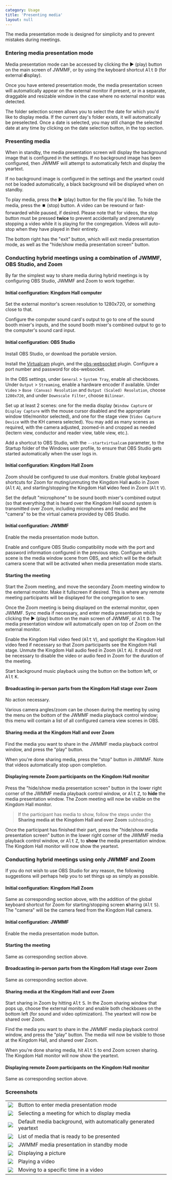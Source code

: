 ```yaml
---
category: Usage
title: 'Presenting media'
layout: null
---
```


The media presentation mode is designed for simplicity and to prevent mistakes during meetings.

### Entering media presentation mode

Media presentation mode can be accessed by clicking the ▶️ (play) button on the main screen of JWMMF, or by using the keyboard shortcut <kbd>Alt</kbd> <kbd>D</kbd> (for external **d**isplay).

Once you have entered presentation mode, the media presentation screen will automatically appear on the external monitor if present, or in a separate, draggable and resizable window in the case where no external monitor was detected.

The folder selection screen allows you to select the date for which you'd like to display media. If the current day's folder exists, it will automatically be preselected. Once a date is selected, you may still change the selected date at any time by clicking on the date selection button, in the top section.

### Presenting media

When in standby, the media presentation screen will display the background image that is configured in the settings. If no background image has been configured, then JWMMF will attempt to automatically fetch and display the yeartext.

If no background image is configured in the settings and the yeartext could not be loaded automatically, a black background will be displayed when on standby.

To play media, press the ▶️ (play) button for the file you'd like. To hide the media, press the ⏹️ (stop) button. A video can be rewound or fast-forwarded while paused, if desired. Please note that for videos, the stop button must be pressed **twice** to prevent accidentally and prematurely stopping a video while it is playing for the congregation. Videos will auto-stop when they have played in their entirety.

The bottom right has the "exit" button, which will exit media presentation mode, as well as the "hide/show media presentation screen" button.

### Conducting hybrid meetings using a combination of JWMMF, OBS Studio, and Zoom

By far the simplest way to share media during hybrid meetings is by configuring OBS Studio, JWMMF and Zoom to work together.

#### Initial configuration: Kingdom Hall computer

Set the external monitor's screen resolution to 1280x720, or something close to that.

Configure the computer sound card's output to go to one of the sound booth mixer's inputs, and the sound booth mixer's combined output to go to the computer's sound card input.

#### Initial configuration: OBS Studio

Install OBS Studio, or download the portable version.

Install the [Virtualcam](https://obsproject.com/forum/resources/obs-virtualcam.949/) plugin, and the [obs-websocket](https://github.com/obsproject/obs-websocket) plugin. Configure a port number and password for obs-websocket.

In the OBS settings, under `General` > `System Tray`, enable all checkboxes. Under `Output` > `Streaming`, enable a hardware encoder if available. Under `Video` > `Base (Canvas) Resolution` and `Output (Scaled) Resolution`, choose `1280x720`, and under `Downscale Filter`, choose `Bilinear`.

Set up at least 2 scenes: one for the media display (`Window Capture` or `Display Capture` with the mouse cursor disabled and the appropriate window title/monitor selected), and one for the stage view (`Video Capture Device` with the KH camera selected). You may add as many scenes as required, with the camera adjusted, zoomed-in and cropped as needed (lectern view, conductor and reader view, table view, etc.).

Add a shortcut to OBS Studio, with the `--startvirtualcam` parameter, to the Startup folder of the Windows user profile, to ensure that OBS Studio gets started automatically when the user logs in.

#### Initial configuration: Kingdom Hall Zoom

Zoom should be configured to use dual monitors. Enable global keyboard shortcuts for Zoom for muting/unmuting the Kingdom Hall **a**udio in Zoom (<kbd>Alt</kbd> <kbd>A</kbd>), and starting/stopping the Kingdom Hall **v**ideo feed in Zoom (<kbd>Alt</kbd> <kbd>V</kbd>).

Set the default "microphone" to be sound booth mixer's combined output (so that everything that is heard over the Kingdom Hall sound system is transmitted over Zoom, including microphones and media) and the "camera" to be the virtual camera provided by OBS Studio.

#### Initial configuration: JWMMF

Enable the media presentation mode button.

Enable and configure OBS Studio compatibility mode with the port and password information configured in the previous step. Configure which scene is the media window scene from OBS, and which will be the default camera scene that will be activated when media presentation mode starts.

#### Starting the meeting

Start the Zoom meeting, and move the secondary Zoom meeting window to the external monitor. Make it fullscreen if desired. This is where any remote meeting participants will be displayed for the congregation to see.

Once the Zoom meeting is being displayed on the external monitor, open JWMMF. Sync media if necessary, and enter media presentation mode by clicking the ▶️ (play) button on the main screen of JWMMF, or <kbd>Alt</kbd> <kbd>D</kbd>. The media presentation window will automatically open on top of Zoom on the external monitor.

Enable the Kingdom Hall video feed (<kbd>Alt</kbd> <kbd>V</kbd>), and spotlight the Kingdom Hall video feed if necessary so that Zoom participants see the Kingdom Hall stage. Unmute the Kingdom Hall audio feed in Zoom (<kbd>Alt</kbd> <kbd>A</kbd>). It should not be necessary to disable the video or audio feed in Zoom for the duration of the meeting.

Start background music playback using the button on the bottom left, or <kbd>Alt</kbd> <kbd>K</kbd>.

#### Broadcasting in-person parts from the Kingdom Hall stage over Zoom

No action necessary.

Various camera angles/zoom can be chosen during the meeting by using the menu on the bottom of the JWMMF media playback control window; this menu will contain a list of all configured camera view scenes in OBS.

#### Sharing media at the Kingdom Hall and over Zoom

Find the media you want to share in the JWMMF media playback control window, and press the "play" button.

When you're done sharing media, press the "stop" button in JWMMF. Note that videos automatically stop upon completion.

#### Displaying remote Zoom participants on the Kingdom Hall monitor

Press the "hide/show media presentation screen" button in the lower right corner of the JWMMF media playback control window, or <kbd>Alt</kbd> <kbd>Z</kbd>, to **hide** the media presentation window. The Zoom meeting will now be visible on the Kingdom Hall monitor.

<blockquote>If the participant has media to show, follow the steps under the <strong>Sharing media at the Kingdom Hall and over Zoom</strong> subheading.</blockquote>

Once the participant has finished their part, press the "hide/show media presentation screen" button in the lower right corner of the JWMMF media playback control window, or <kbd>Alt</kbd> <kbd>Z</kbd>, to **show** the media presentation window. The Kingdom Hall monitor will now show the yeartext.



### Conducting hybrid meetings using only JWMMF and Zoom

If you do not wish to use OBS Studio for any reason, the following suggestions will perhaps help you to set things up as simply as possible.

#### Initial configuration: Kingdom Hall Zoom

Same as corresponding section above, with the addition of the global keyboard shortcut for Zoom for starting/stopping screen **s**haring (<kbd>Alt</kbd> <kbd>S</kbd>). The "camera" will be the camera feed from the Kingdom Hall camera.

#### Initial configuration: JWMMF

Enable the media presentation mode button.

#### Starting the meeting

Same as corresponding section above.

#### Broadcasting in-person parts from the Kingdom Hall stage over Zoom

Same as corresponding section above.

#### Sharing media at the Kingdom Hall and over Zoom

Start sharing in Zoom by hitting <kbd>Alt</kbd> <kbd>S</kbd>. In the Zoom sharing window that pops up, choose the external monitor and enable both checkboxes on the bottom left (for sound and video optimization). The yeartext will now be shared over Zoom.

Find the media you want to share in the JWMMF media playback control window, and press the "play" button. The media will now be visible to those at the Kingdom Hall, and shared over Zoom.

When you're done sharing media, hit <kbd>Alt</kbd> <kbd>S</kbd> to end Zoom screen sharing. The Kingdom Hall monitor will now show the yeartext.

#### Displaying remote Zoom participants on the Kingdom Hall monitor

Same as corresponding section above.

### Screenshots

<table class="showcase">
<tr>
<td><a href="https://github.com/sircharlo/jw-meeting-media-fetcher/blob/master/docs/screenshots/launch-presentation-mode.png?raw=true" target="_blank"><img src="https://github.com/sircharlo/jw-meeting-media-fetcher/blob/master/docs/screenshots/launch-presentation-mode.png?raw=true"></a></td>
<td>Button to enter media presentation mode</td>
</tr>
<tr>
<td><a href="https://github.com/sircharlo/jw-meeting-media-fetcher/blob/master/docs/screenshots/meeting-picker.png?raw=true" target="_blank"><img src="https://github.com/sircharlo/jw-meeting-media-fetcher/blob/master/docs/screenshots/meeting-picker.png?raw=true"></a></td>
<td>Selecting a meeting for which to display media</td>
</tr>
<tr>
<td><a href="https://github.com/sircharlo/jw-meeting-media-fetcher/blob/master/docs/screenshots/default-background.png?raw=true" target="_blank"><img src="https://github.com/sircharlo/jw-meeting-media-fetcher/blob/master/docs/screenshots/default-background.png?raw=true"></a></td>
<td>Default media background, with automatically generated yeartext</td>
</tr>
<tr>
<td><a href="https://github.com/sircharlo/jw-meeting-media-fetcher/blob/master/docs/screenshots/media-list.png?raw=true" target="_blank"><img src="https://github.com/sircharlo/jw-meeting-media-fetcher/blob/master/docs/screenshots/media-list.png?raw=true"></a></td>
<td>List of media that is ready to be presented</td>
</tr>
<tr>
<td><a href="https://github.com/sircharlo/jw-meeting-media-fetcher/blob/master/docs/screenshots/standby-mode.png?raw=true" target="_blank"><img src="https://github.com/sircharlo/jw-meeting-media-fetcher/blob/master/docs/screenshots/standby-mode.png?raw=true"></a></td>
<td>JWMMF media presentation in standby mode</td>
</tr>
<tr>
<td><a href="https://github.com/sircharlo/jw-meeting-media-fetcher/blob/master/docs/screenshots/play-picture.png?raw=true" target="_blank"><img src="https://github.com/sircharlo/jw-meeting-media-fetcher/blob/master/docs/screenshots/play-picture.png?raw=true"></a></td>
<td>Displaying a picture</td>
</tr>
<tr>
<td><a href="https://github.com/sircharlo/jw-meeting-media-fetcher/blob/master/docs/screenshots/video-playing.png?raw=true" target="_blank"><img src="https://github.com/sircharlo/jw-meeting-media-fetcher/blob/master/docs/screenshots/video-playing.png?raw=true"></a></td>
<td>Playing a video</td>
</tr>
<tr>
<td><a href="https://github.com/sircharlo/jw-meeting-media-fetcher/blob/master/docs/screenshots/video-scrub.png?raw=true" target="_blank"><img src="https://github.com/sircharlo/jw-meeting-media-fetcher/blob/master/docs/screenshots/video-scrub.png?raw=true"></a></td>
<td>Moving to a specific time in a video</td>
</tr>
</table>
